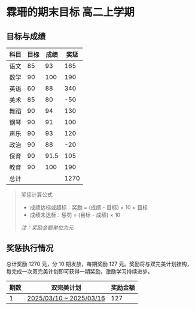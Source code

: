 # 霖珊的期末目标 高二上学期

## 目标与成绩

| 科目 | 目标 | 成绩 | 奖惩 |
| ---- | ---- | ---- | ---- |
| 语文 | 85 | 93 | 165 |
| 数学 | 90 | 100 | 190 |
| 英语 | 60 | 88 | 340 |
| 美术 | 85 | 80 | -50 |
| 舞蹈 | 90 | 94 | 130 |
| 钢琴 | 90 | 91 | 100 |
| 声乐 | 90 | 93 | 120 |
| 政治 | 90 | 88 | -20 |
| 保育 | 90 | 91.5 | 105 |
| 教育 | 90 | 100 | 190 |
| 总计 |  |  | 1270 |

> 奖惩计算公式
>
> - 成绩达标或超标：奖励 = (成绩 - 目标) × 10 + 目标
> - 成绩未达标：惩罚 = (目标 - 成绩) × 10
>
> *注：奖励金额单位为元*


## 奖惩执行情况

总计奖励 1270 元，分 10 期发放，每期奖励 127 元。奖励将与双完美计划挂钩，每完成一次双完美计划即可获得一期奖励，激励学习持续进步。

| 期数 | 双完美计划 | 奖励金额 |
| ---- | ---- | ---- |
| 1 | [2025/03/10 ~ 2025/03/16](../../study_record/ls/20250310_20250316/README.md) | 127 |

